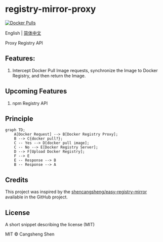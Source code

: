 # registry-mirror-proxy

[![Docker Pulls](https://img.shields.io/docker/pulls/yourusername/yourimage.svg)](https://hub.docker.com/r/shencangsheng/registry-mirror-proxy)

English | [简体中文](./i18n/README.zh-cn.md)

Proxy Registry API

## Features:

1. Intercept Docker Pull Image requests, synchronize the Image to Docker Registry, and then return the Image.

## Upcoming Features

1. npm Registry API 

## Principle

```mermaid
graph TD;
    A[Docker Request] --> B[Docker Registry Proxy];
    B --> C{docker pull?};
    C -- Yes --> D[docker pull image];
    C -- No --> E[Docker Registry Server];
    D --> F[Upload Docker Registry];
    F --> E
    E -- Response --> B
    B -- Response --> A
```

## Credits

This project was inspired by the [shencangsheng/easy-registry-mirror](https://github.com/shencangsheng/easy-registry-mirror) available in the GitHub project.

## License

A short snippet describing the license (MIT)

MIT © Cangsheng Shen